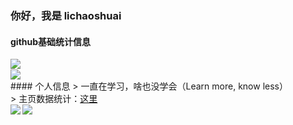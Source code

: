 ### 你好，我是 lichaoshuai

#### github基础统计信息
<a href="https://github.com/lichaoshuai">
  <img align="left" src="https://github-readme-stats.vercel.app/api?username=lichaoshuai&count_private=true&show_icons=true&theme=radical" />
</a>
<br/>
<a href="https://github.com/lichaoshuai">
  <img align="center" src="https://github-readme-stats.vercel.app/api/top-langs/?username=lichaoshuai&layout=compact" />
</a>

<br/>
#### 个人信息
> 一直在学习，啥也没学会（Learn more, know less）<br/>
> 主页数据统计：<a href="https://github.com/anuraghazra/github-readme-stats">这里</a>


<br/>
<a href="https://github.com/lichaoshuai/advanced-java">
  <img align="left" src="https://github-readme-stats.vercel.app/api/pin/?username=lichaoshuai&repo=advanced-java&theme=radical" />
</a>

<a href="https://github.com/lichaoshuai/JavaGuide">
  <img align="center" src="https://github-readme-stats.vercel.app/api/pin/?username=lichaoshuai&repo=JavaGuide&theme=radical" />
</a>




